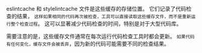 eslintcache 和 stylelintcache 文件是这些缓存的存储位置。
它们记录了代码检查的结果，
`这样如果相同的代码再次被检查，工具可以直接读取这些缓存文件，而不是重新运行整个检查过程`。
这可以显著减少代码检查的时间，特别是对于大型代码库。

需要注意的是，这些缓存文件通常在每次运行代码检查工具时都会更新。
`如果代码有任何变化，缓存文件会被丢弃`，因为新的代码可能需要不同的检查结果。


